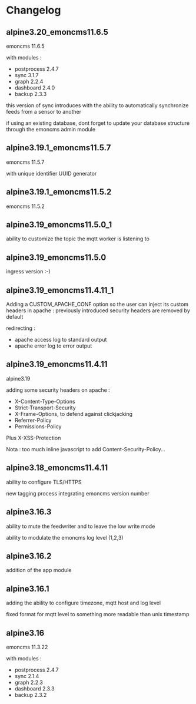 # Changelog

## alpine3.20_emoncms11.6.5

emoncms 11.6.5

with modules :

- postprocess 2.4.7
- sync 3.1.7
- graph 2.2.4
- dashboard 2.4.0
- backup 2.3.3

this version of sync introduces with the ability to automatically synchronize feeds from a sensor to another

if using an existing database, dont forget to update your database structure through the emoncms admin module

## alpine3.19.1_emoncms11.5.7

emoncms 11.5.7

with unique identifier UUID generator

## alpine3.19.1_emoncms11.5.2

emoncms 11.5.2

## alpine3.19_emoncms11.5.0_1

ability to customize the topic the mqtt worker is listening to

## alpine3.19_emoncms11.5.0

ingress version :-)

## alpine3.19_emoncms11.4.11_1

Adding a CUSTOM_APACHE_CONF option so the user can inject its custom headers in apache :
previously introduced security headers are removed by default

redirecting :

- apache access log to standard output
- apache error log to error output

## alpine3.19_emoncms11.4.11

alpine3.19

adding some security headers on apache :

- X-Content-Type-Options
- Strict-Transport-Security
- X-Frame-Options, to defend against clickjacking
- Referrer-Policy
- Permissions-Policy

Plus X-XSS-Protection

Nota : too much inline javascript to add Content-Security-Policy...

## alpine3.18_emoncms11.4.11

ability to configure TLS/HTTPS

new tagging process integrating emoncms version number

## alpine3.16.3

ability to mute the feedwriter and to leave the low write mode

ability to modulate the emoncms log level (1,2,3)

## alpine3.16.2

addition of the app module

## alpine3.16.1

adding the ability to configure timezone, mqtt host and log level

fixed format for mqtt level to something more readable than unix timestamp

## alpine3.16

emoncms 11.3.22

with modules :

- postprocess 2.4.7
- sync 2.1.4
- graph 2.2.3
- dashboard 2.3.3
- backup 2.3.2
